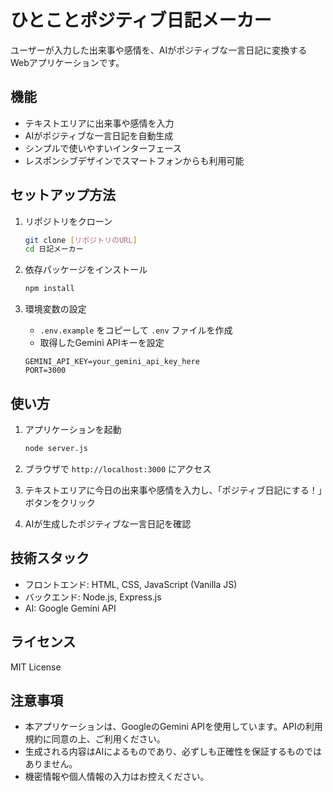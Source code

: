 # ひとことポジティブ日記メーカー

ユーザーが入力した出来事や感情を、AIがポジティブな一言日記に変換するWebアプリケーションです。

## 機能

- テキストエリアに出来事や感情を入力
- AIがポジティブな一言日記を自動生成
- シンプルで使いやすいインターフェース
- レスポンシブデザインでスマートフォンからも利用可能

## セットアップ方法

1. リポジトリをクローン
   ```bash
   git clone [リポジトリのURL]
   cd 日記メーカー
   ```

2. 依存パッケージをインストール
   ```bash
   npm install
   ```

3. 環境変数の設定
   - `.env.example` をコピーして `.env` ファイルを作成
   - 取得したGemini APIキーを設定
   ```env
   GEMINI_API_KEY=your_gemini_api_key_here
   PORT=3000
   ```

## 使い方

1. アプリケーションを起動
   ```bash
   node server.js
   ```

2. ブラウザで `http://localhost:3000` にアクセス

3. テキストエリアに今日の出来事や感情を入力し、「ポジティブ日記にする！」ボタンをクリック

4. AIが生成したポジティブな一言日記を確認

## 技術スタック

- フロントエンド: HTML, CSS, JavaScript (Vanilla JS)
- バックエンド: Node.js, Express.js
- AI: Google Gemini API

## ライセンス

MIT License

## 注意事項

- 本アプリケーションは、GoogleのGemini APIを使用しています。APIの利用規約に同意の上、ご利用ください。
- 生成される内容はAIによるものであり、必ずしも正確性を保証するものではありません。
- 機密情報や個人情報の入力はお控えください。